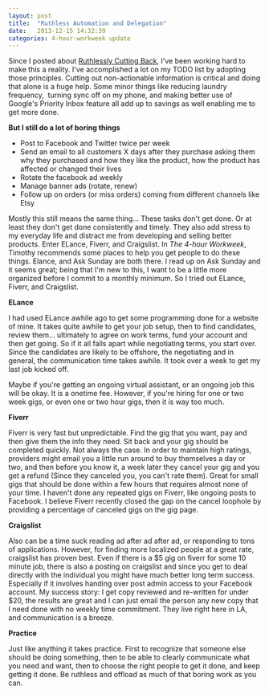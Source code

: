 ```yaml
---
layout: post
title:  "Ruthless Automation and Delegation"
date:   2013-12-15 14:32:39
categories: 4-hour-workweek update
---
```


<p>Since I posted about <a href="http://kevinamerson.com/ruthlessly-cutting-back">Ruthlessly Cutting Back</a>, I've been working hard to make this a reality. I've accomplished a lot on my TODO list by adopting those principles. Cutting out non-actionable information is critical and doing that alone is a huge help. Some minor things like reducing laundry frequency, &nbsp;turning sync off on my phone, and making better use of Google's Priority Inbox feature all add up to savings as well enabling me to get more done.</p><p><b>But I still do a lot of boring things</b></p><ul>
<li>Post to Facebook and Twitter twice per week</li>
<li>Send an email to all customers X days after they purchase asking them why they purchased and how they like the product, how the product has affected or changed their lives</li>
<li>Rotate the facebook ad weekly</li>
<li>Manage banner ads (rotate, renew)</li>
<li>Follow up on orders (or miss orders) coming from different channels like Etsy</li>
</ul><p>Mostly this still means the same thing... These tasks don't get done. Or at least they don't get done consistently and timely. They also add stress to my everyday life and distract me from developing and selling better products. Enter ELance, Fiverr, and Craigslist. In&nbsp;<i>The 4-hour Workweek</i>, Timothy recommends some places to help you get people to do these things. Elance, and Ask Sunday are both there. I read up on Ask Sunday and it seems great; being that I'm new to this, I want to be a little more organized before I commit to a monthly minimum. So I tried out ELance, Fiverr, and Craigslist.</p><div><b>ELance</b></div><p>I had used ELance awhile ago to get some programming done for a website of mine. It takes quite awhile to get your job setup, then to find candidates, review them... ultimately to agree on work terms, fund your account and then get going. So if it all falls apart while negotiating terms, you start over. Since the candidates are likely to be offshore, the negotiating and in general, the communication time takes awhile. It took over a week to get my last job kicked off.</p><p>Maybe if you're getting an ongoing virtual assistant, or an ongoing job this will be okay. It is a onetime fee. However, if you're hiring for one or two week gigs, or even one or two hour gigs, then it is way too much.</p><p><b>Fiverr</b></p><p>Fiverr is very fast but unpredictable. Find the gig that you want, pay and then give them the info they need. Sit back and your gig should be completed quickly. Not always the case. In order to maintain high ratings, providers might email you a little run around to buy themselves a day or two, and then before you know it, a week later they cancel your gig and you get a refund (Since they canceled you, you can't rate them). Great for small gigs that should be done within a few hours that requires almost none of your time. I haven't done any repeated gigs on Fiverr, like ongoing posts to Facebook. I believe Fiverr recently closed the gap on the cancel loophole by providing a percentage of canceled gigs on the gig page.</p><p><b>Craigslist</b></p><p>Also can be a time suck reading ad after ad after ad, or responding to tons of applications. However, for finding more localized people at a great rate, craigslist has proven best. Even if there is a $5 gig on fiverr for some 10 minute job, there is also a posting on craigslist and since you get to deal directly with the individual you might have much better long term success. Especially if it involves handing over post admin access to your Facebook account. My success story: I get copy reviewed and re-written for under $20, the results are great and I can just email the person any new copy that I need done with no weekly time commitment. They live right here in LA, and communication is a breeze.</p><p><b>Practice&nbsp;</b><br></p><p>Just like anything it takes practice. First to recognize that someone else should be doing something, then to be able to clearly communicate what you need and want, then to choose the right people to get it done, and keep getting it done. Be ruthless and offload as much of that boring work as you can.</p>